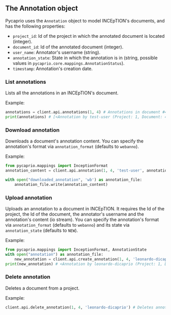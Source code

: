 ## The Annotation object

Pycaprio uses the `Annotation` object to model INCEpTION's documents, and has the following properties:

* `project_id`: Id of the project in which the annotated document is located (integer).
* `document_id`: Id of the annotated document (integer).
* `user_name`: Annotator's username (string).
* `annotation_state`: State in which the annotation is in (string, possible values in `pycaprio.core.mappings.AnnotationStatus`).
* `timestamp`: Annotation's creation date.


### List annotations
Lists all the annotations in an INCEpTION's document.

Example:
```python
annotations = client.api.annotations(1, 4) # Annotations in document #4 in project #1
print(annotations) # [<Annotation by test-user (Project: 1, Document: 4)>, <Annotation by leonardo-dicaprio (Project: 1, Document: 4)>]
```

### Download annotation
Downloads a document's annotation content.
You can specify the annotation's format via `annotation_format` (defaults to `webanno`).

Example: 

```python
from pycaprio.mappings import InceptionFormat
annotation_content = client.api.annotation(1, 4, 'test-user', annotation_format=InceptionFormat.WEBANNO) # Downloads test-user's annotations on document 4 on project 1

with open("downloaded_annotation", 'wb') as annotation_file:
    annotation_file.write(annotation_content)
```

### Upload annotation
Uploads an annotation to a document in INCEpTION. It requires the Id of the project, the Id of the document, the annotator's username and the annotation's content (io stream).
You can specify the annotation's format via `annotation_format` (defaults to `webanno`) and its state via `annotation_state` (defaults to `NEW`).
 
Example:

```python
from pycaprio.mappings import InceptionFormat, AnnotationState
with open("annotation") as annotation_file:
    new_annotation = client.api.create_annotation(1, 4, 'leonardo-dicaprio', annotation_format=InceptionFormat.WEBANNO, annotation_state=AnnotationState.ANNOTATION_IN_PROGRESS)
print(new_annotation) # <Annotation by leonardo-dicaprio (Project: 1, Document: 4)>
```

### Delete annotation
Deletes a document from a project.

Example:

```python
client.api.delete_annotation(1, 4, 'leonardo-dicaprio') # Deletes annotation made by leonardo-dicaprio on document #4 from project #1
```
